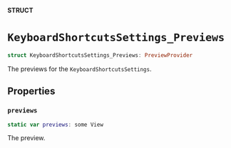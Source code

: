 **STRUCT**

# `KeyboardShortcutsSettings_Previews`

```swift
struct KeyboardShortcutsSettings_Previews: PreviewProvider
```

The previews for the ``KeyboardShortcutsSettings``.

## Properties
### `previews`

```swift
static var previews: some View
```

The preview.
